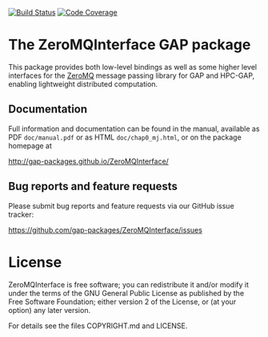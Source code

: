 [![Build Status](https://github.com/gap-packages/ZeroMQInterface/workflows/CI/badge.svg?branch=master)](https://github.com/gap-packages/ZeroMQInterface/actions?query=workflow%3ACI+branch%3Amaster)
[![Code Coverage](https://codecov.io/github/gap-packages/ZeroMQInterface/coverage.svg?branch=master&token=)](https://codecov.io/gh/gap-packages/ZeroMQInterface)

# The ZeroMQInterface GAP package

This package provides both low-level bindings as well as some higher level
interfaces for the [ZeroMQ](http://zeromq.org) message passing library
for GAP and HPC-GAP, enabling lightweight distributed computation.

## Documentation

Full information and documentation can be found in the manual, available
as PDF `doc/manual.pdf` or as HTML `doc/chap0_mj.html`, or on the package
homepage at

  <http://gap-packages.github.io/ZeroMQInterface/>


## Bug reports and feature requests

Please submit bug reports and feature requests via our GitHub issue tracker:

  <https://github.com/gap-packages/ZeroMQInterface/issues>


# License

ZeroMQInterface is free software; you can redistribute it and/or modify it under
the terms of the GNU General Public License as published by the Free Software
Foundation; either version 2 of the License, or (at your option) any later
version.

For details see the files COPYRIGHT.md and LICENSE.
